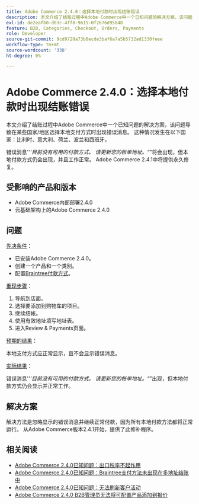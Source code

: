```yaml
---
title: Adobe Commerce 2.4.0：选择本地付款时出现结账错误
description: 本文介绍了结账过程中Adobe Commerce中一个已知问题的解决方案，该问题导致在某些国家/地区选择本地支付方式时出现错误消息。 这种情况发生在以下国家：比利时、意大利、荷兰、波兰和西班牙。
exl-id: de2eafb0-d03c-4ff8-9615-0f2676d95848
feature: B2B, Categories, Checkout, Orders, Payments
role: Developer
source-git-commit: 9cd9720a73b8ecde3baf6a7a5b5732ad1330feee
workflow-type: tm+mt
source-wordcount: '338'
ht-degree: 0%

---
```


# Adobe Commerce 2.4.0：选择本地付款时出现结账错误

本文介绍了结账过程中Adobe Commerce中一个已知问题的解决方案，该问题导致在某些国家/地区选择本地支付方式时出现错误消息。 这种情况发生在以下国家：比利时、意大利、荷兰、波兰和西班牙。

错误消息&#39;&#39;*&#39;目前没有可用的付款方式。 请更新您的帐单地址。“*”将会出现，但本地付款方式仍会出现，并且工作正常。 Adobe Commerce 2.4.1中将提供永久修复。

## 受影响的产品和版本

* Adobe Commerce内部部署2.4.0
* 云基础架构上的Adobe Commerce 2.4.0

## 问题

<u>先决条件</u>：

* 已安装Adobe Commerce 2.4.0。
* 创建一个产品和一个类别。
* 配置[Braintree付款方式](https://developer.adobe.com/commerce/webapi/graphql/payment-methods/braintree/)。

<u>重现步骤</u>：

1. 导航到店面。
1. 选择要添加到购物车的项目。
1. 继续结帐。
1. 使用有效地址填写地址表。
1. 进入Review &amp; Payments页面。

<u>预期的结果</u>：

本地支付方式应正常显示，且不会显示错误消息。

<u>实际结果</u>：

错误消息&#39;&#39;*&#39;目前没有可用的付款方式。 请更新您的帐单地址。“*”出现，但本地付款方式仍会显示并正常工作。

## 解决方案

解决方法是忽略显示的错误消息并继续正常付款，因为所有本地付款方法都将正常运行。 从Adobe Commerce版本2.4.1开始，提供了此修补程序。

## 相关阅读

* [Adobe Commerce 2.4.0已知问题：出口税率不起作用](/help/troubleshooting/miscellaneous/magento-2-4-0-known-issue-export-tax-rates-does-not-work.md)
* [Adobe Commerce 2.4.0已知问题：Braintree支付方法未出现在多地址结账中](/help/troubleshooting/payments/magento-2-4-0-braintree-not-in-multiple-addresses-checkout.md)
* [Adobe Commerce 2.4.0已知问题：无法刷新客户活动](/help/troubleshooting/miscellaneous/magento-2-4-0-refresh-on-customer-activities-does-not-work.md)
* [Adobe Commerce 2.4.0 B2B管理员无法将可配置产品添加到报价](/help/troubleshooting/miscellaneous/magento-2-4-0-b2b-admin-can-t-add-configurable-product-to-quote.md)
